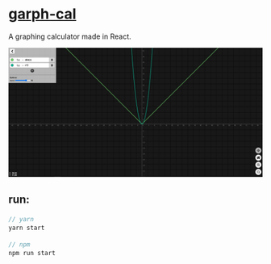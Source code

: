 # <a href="https://janstaffa.github.io/calculator/" target="_blank">garph-cal</a>

A graphing calculator made in React.

<img src="/assets/preview.jpg" />

## run:

```rust
// yarn
yarn start

// npm
npm run start
```
